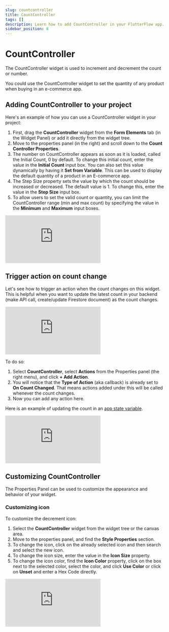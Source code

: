 ```yaml
---
slug: countcontroller
title: CountController
tags: []
description: Learn how to add CountController in your FlutterFlow app.
sidebar_position: 8
---
```


# CountController

The CountController widget is used to increment and decrement the count or number.

You could use the CountController widget to set the quantity of any product when buying in an e-commerce app.

## Adding CountController to your project

Here's an example of how you can use a CountController widget in your project:

1. First, drag the **CountController** widget from the **Form Elements** tab (in the Widget Panel) or add it directly from the widget tree.
2. Move to the properties panel (in the right) and scroll down to the **Count Controller Properties**.
3. The number on CountController appears as soon as it is loaded, called the Initial Count, 0 by default. To change this initial count, enter the value in the **Initial Count** input box. You can also set this value dynamically by having it **Set from Variable**. This can be used to display the default quantity of a product in an E-commerce app.
4. The Step Size property sets the value by which the count should be increased or decreased. The default value is 1. To change this, enter the value in the **Step Size** input box.
5. To allow users to set the valid count or quantity, you can limit the CountController range (min and max count) by specifying the value in the **Minimum** and **Maximum** input boxes.

<div style={{
    position: 'relative',
    paddingBottom: 'calc(56.67989417989418% + 41px)', // Keeps the aspect ratio and additional padding
    height: 0,
    width: '100%'}}>
    <iframe 
        src="https://demo.arcade.software/QxOXTN0E8F6GO608EikB?embed&show_copy_link=true"
        title=""
        style={{
            position: 'absolute',
            top: 0,
            left: 0,
            width: '100%',
            height: '100%',
            colorScheme: 'light'
        }}
        frameborder="0"
        loading="lazy"
        webkitAllowFullScreen
        mozAllowFullScreen
        allowFullScreen
        allow="clipboard-write">
    </iframe>
</div>
<p></p>

## Trigger action on count change

Let's see how to trigger an action when the count changes on this widget. This is helpful when you want to update the latest count in your backend (make API call, create/update Firestore document) as the count changes.

<div style={{
    position: 'relative',
    paddingBottom: 'calc(56.67989417989418% + 41px)', // Keeps the aspect ratio and additional padding
    height: 0,
    width: '100%'}}>
    <iframe 
        src="https://demo.arcade.software/HmJC32jKu1Ha2DvUDGQX?embed&show_copy_link=true"
        title=""
        style={{
            position: 'absolute',
            top: 0,
            left: 0,
            width: '100%',
            height: '100%',
            colorScheme: 'light'
        }}
        frameborder="0"
        loading="lazy"
        webkitAllowFullScreen
        mozAllowFullScreen
        allowFullScreen
        allow="clipboard-write">
    </iframe>
</div>
<p></p>

To do so:

1. Select **CountController**, select **Actions** from the Properties panel (the right menu), and click **+ Add Action**.
2. You will notice that the **Type of Action** (aka callback) is already set to **On Count Changed**. That means actions added under this will be called whenever the count changes.
3. Now you can add any action here.

Here is an example of updating the count in an [app state variable](../../../../resources/data-representation/app-state).

<div style={{
    position: 'relative',
    paddingBottom: 'calc(56.67989417989418% + 41px)', // Keeps the aspect ratio and additional padding
    height: 0,
    width: '100%'}}>
    <iframe 
        src="https://demo.arcade.software/55UjuTZTlCQEI1ZibV7R?embed&show_copy_link=true"
        title=""
        style={{
            position: 'absolute',
            top: 0,
            left: 0,
            width: '100%',
            height: '100%',
            colorScheme: 'light'
        }}
        frameborder="0"
        loading="lazy"
        webkitAllowFullScreen
        mozAllowFullScreen
        allowFullScreen
        allow="clipboard-write">
    </iframe>
</div>
<p></p>

## Customizing CountController

The Properties Panel can be used to customize the appearance and behavior of your widget.

### Customizing icon

To customize the decrement icon:

1. Select the **CountController** widget from the widget tree or the canvas area.
2. Move to the properties panel, and find the **Style Properties** section.
3. To change the icon, click on the already selected icon and then search and select the new icon.
4. To change the icon size, enter the value in the **Icon Size** property.
5. To change the icon color, find the **Icon Color** property, click on the box next to the selected color, select the color, and click **Use Color** or click on **Unset** and enter a Hex Code directly.

<div style={{
    position: 'relative',
    paddingBottom: 'calc(56.67989417989418% + 41px)', // Keeps the aspect ratio and additional padding
    height: 0,
    width: '100%'}}>
    <iframe 
        src="https://demo.arcade.software/YBrT2IY4lwjbYPOpSRif?embed&show_copy_link=true"
        title=""
        style={{
            position: 'absolute',
            top: 0,
            left: 0,
            width: '100%',
            height: '100%',
            colorScheme: 'light'
        }}
        frameborder="0"
        loading="lazy"
        webkitAllowFullScreen
        mozAllowFullScreen
        allowFullScreen
        allow="clipboard-write">
    </iframe>
</div>
<p></p>